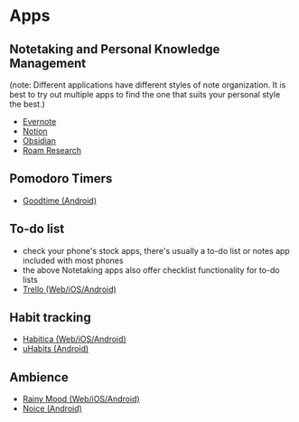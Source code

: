 # Apps

## Notetaking and Personal Knowledge Management

(note: Different applications have different styles of note organization. It is best to try out multiple apps to find the one that suits your personal style the best.)

- [Evernote](https://evernote.com/)
- [Notion](https://www.notion.so/)
- [Obsidian](https://obsidian.md/)
- [Roam Research](https://roamresearch.com/)

## Pomodoro Timers

- [Goodtime (Android)](https://f-droid.org/en/packages/com.apps.adrcotfas.goodtime/)

## To-do list

- check your phone's stock apps, there's usually a to-do list or notes app included with most phones
- the above Notetaking apps also offer checklist functionality for to-do lists
- [Trello (Web/iOS/Android)](https://trello.com/en)

## Habit tracking

- [Habitica (Web/iOS/Android)](https://habitica.com/static/home)
- [uHabits (Android)](https://github.com/iSoron/uhabits)

## Ambience 

- [Rainy Mood (Web/iOS/Android)](https://rainymood.com/)
- [Noice (Android)](https://play.google.com/store/apps/details?id=com.github.ashutoshgngwr.noice&hl=en&gl=US)